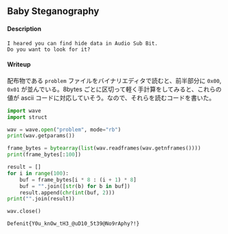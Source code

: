 ## Baby Steganography

#### Description

```
I heared you can find hide data in Audio Sub Bit.
Do you want to look for it?
```

#### Writeup

配布物である `problem` ファイルをバイナリエディタで読むと、前半部分に `0x00`, `0x01` が並んでいる。8bytes ごとに区切って軽く手計算をしてみると、これらの値が ascii コードに対応していそう。なので、それらを読むコードを書いた。

```python
import wave
import struct

wav = wave.open("problem", mode="rb")
print(wav.getparams())

frame_bytes = bytearray(list(wav.readframes(wav.getnframes())))
print(frame_bytes[:100])

result = []
for i in range(100):
    buf = frame_bytes[i * 8 : (i + 1) * 8]
    buf = "".join([str(b) for b in buf])
    result.append(chr(int(buf, 2)))
print("".join(result))

wav.close()
```

`Defenit{Y0u_knOw_tH3_@uD10_5t39@No9rAphy?!}`